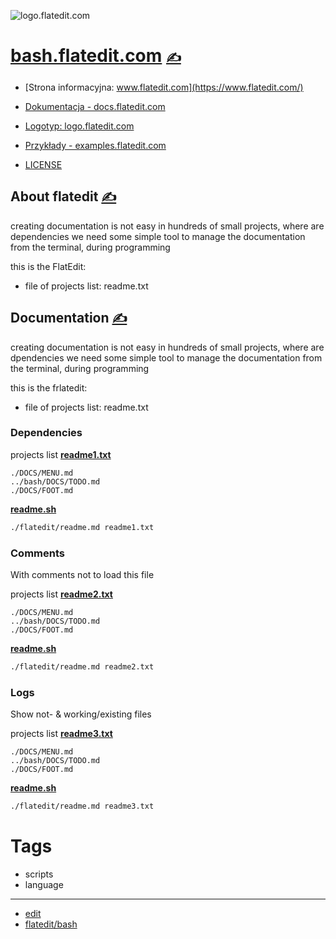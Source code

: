 
![logo.flatedit.com](https://logo.flatedit.com/1/cover.png)

# [bash.flatedit.com](https://bash.flatedit.com/) [<span style='font-size:20px;'>&#x270D;</span>](https://github.com/flatedit/bash/edit/main/DOCS/MENU.md) 

+ [Strona informacyjna: www.flatedit.com](https://www.flatedit.com/)
+ [Dokumentacja - docs.flatedit.com](https://docs.flatedit.com/)
+ [Logotyp: logo.flatedit.com](https://logo.flatedit.com/)
+ [Przykłady - examples.flatedit.com](http://examples.flatedit.com)

+ [LICENSE](../LICENSE)



## About flatedit [<span style='font-size:20px;'>&#x270D;</span>](https://github.com/flatedit/bash/edit/main/DOCS/ABOUT.md)

creating documentation is not easy in hundreds of small projects, where are dependencies
we need some simple tool to manage the documentation from the terminal, during programming

this is the FlatEdit:
+ file of projects list: readme.txt



## Documentation [<span style='font-size:20px;'>&#x270D;</span>](https://github.com/flatedit/examples/edit/main/DOCS/DOCS.md)

creating documentation is not easy in hundreds of small projects, where are dpendencies
we need some simple tool to manage the documentation from the terminal, during programming

this is the frlatedit:
+ file of projects list: readme.txt

### Dependencies

projects list [**readme1.txt**](readme1.txt)
```
./DOCS/MENU.md
../bash/DOCS/TODO.md
./DOCS/FOOT.md
```
[**readme.sh**](readme.sh)
```bash
./flatedit/readme.md readme1.txt
```

### Comments

With comments not to load this file

projects list [**readme2.txt**](readme2.txt)
```
./DOCS/MENU.md
../bash/DOCS/TODO.md
./DOCS/FOOT.md
```
[**readme.sh**](readme.sh)
```bash
./flatedit/readme.md readme2.txt
```


### Logs 

Show not- & working/existing files


projects list [**readme3.txt**](readme3.txt)
```
./DOCS/MENU.md
../bash/DOCS/TODO.md
./DOCS/FOOT.md
```
[**readme.sh**](readme.sh)
```bash
./flatedit/readme.md readme3.txt
```


# Tags

+ scripts
+ language

---

+ [edit](https://github.com/flatedit/bash/edit/main/README.md)
+ [flatedit/bash](https://github.com/flatedit/bash)
